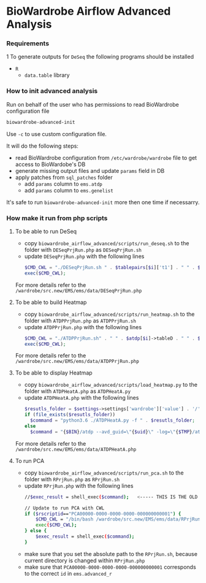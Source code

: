 # BioWardrobe Airflow Advanced Analysis

### Requirements
1 To generate outputs for `DeSeq` the following programs should be installed
  - `R`
    - `data.table` library

### How to init advanced analysis
Run on behalf of the user who has permissions to read BioWardrobe configuration file
   ```bash
   biowardrobe-advanced-init
   ```
   Use `-c` to use custom configuration file.
   
   It will do the following steps:
   - read BioWardrobe configuration from `/etc/wardrobe/wardrobe` file
     to get access to BioWardobe's DB
   - generate missing output files and update `params` field in DB
   - apply patches from `sql_patches` folder
     * add `params` column to `ems.atdp`
     * add `params` column to `ems.genelist`
   
   It's safe to run `biowardrobe-advanced-init` more then one time if necessarry.

### How make it run from php scripts
1. To be able to run DeSeq
   
   - copy `biowardrobe_airflow_advanced/scripts/run_deseq.sh` to the folder with `DESeqPrjRun.php` as `DESeqPrjRun.sh` 
   - update `DESeqPrjRun.php` with the following lines
     ```php
     $CMD_CWL = "./DESeqPrjRun.sh " . $tablepairs[$i]['t1'] . " " . $tablepairs[$i]['t2'] . " $rtypeid '$projectid' '$RNAME' $UUID";
     exec($CMD_CWL);
     ```
   For more details refer to the `/wardrobe/src.new/EMS/ems/data/DESeqPrjRun.php`

2. To be able to build Heatmap
  
   - copy `biowardrobe_airflow_advanced/scripts/run_heatmap.sh` to the folder with `ATDPPrjRun.php` as `ATDPPrjRun.sh`
   - update `ATDPPrjRun.php` with the following lines
     ```php
     $CMD_CWL = "./ATDPPrjRun.sh" . " " . $atdp[$i]->tableD . " " . $atdp[$i]->tableL . " '" . $atdp[$i]->pltname . "' " . $UUID;
     exec($CMD_CWL);
     ```
   For more details refer to the `/wardrobe/src.new/EMS/ems/data/ATDPPrjRun.php`

3. To be able to display Heatmap

   - copy `biowardrobe_airflow_advanced/scripts/load_heatmap.py` to the folder with `ATDPHeatA.php` as `ATDPHeatA.py`
   - update `ATDPHeatA.php` with the following lines
     ```php
     $resutls_folder = $settings->settings['wardrobe']['value'] . '/' . $settings->settings['advanced']['value'] . '/' . $uid;
     if (file_exists($resutls_folder))
       $command = "python3.6 ./ATDPHeatA.py -f " . $resutls_folder;
     else
       $command = "{$BIN}/atdp --avd_guid=\"{$uid}\" -log=\"{$TMP}/atdpheat.log\" --avd_heat_window=\"400\" -sam_twicechr=\"chrX chrY\" -sam_ignorechr=\"chrM\" -avd_window=4000 -avd_bsmooth=40 -avd_smooth=200 ";
     ```
   For more details refer to the `/wardrobe/src.new/EMS/ems/data/ATDPHeatA.php`

4. To run PCA
   - copy `biowardrobe_airflow_advanced/scripts/run_pca.sh` to the folder with `RPrjRun.php` as `RPrjRun.sh`
   - update `RPrjRun.php` with the following lines
     ```bash
     //$exec_result = shell_exec($command);   <----- THIS IS THE OLD STRING

     // Update to run PCA with CWL
     if ($rscriptid=="PCA00000-0000-0000-0000-000000000001") {
         $CMD_CWL = "/bin/bash /wardrobe/src.new/EMS/ems/data/RPrjRun.sh" . " " . $d->id . " " . $rargs;
         exec($CMD_CWL);
     } else {
         $exec_result = shell_exec($command);
     }
     ```
   - make sure that you set the absolute path to the `RPrjRun.sh`, because current directory is changed within `RPrjRun.php`
   - make sure that `PCA00000-0000-0000-0000-000000000001` corresponds to the correct `id` in `ems.advanced_r` 